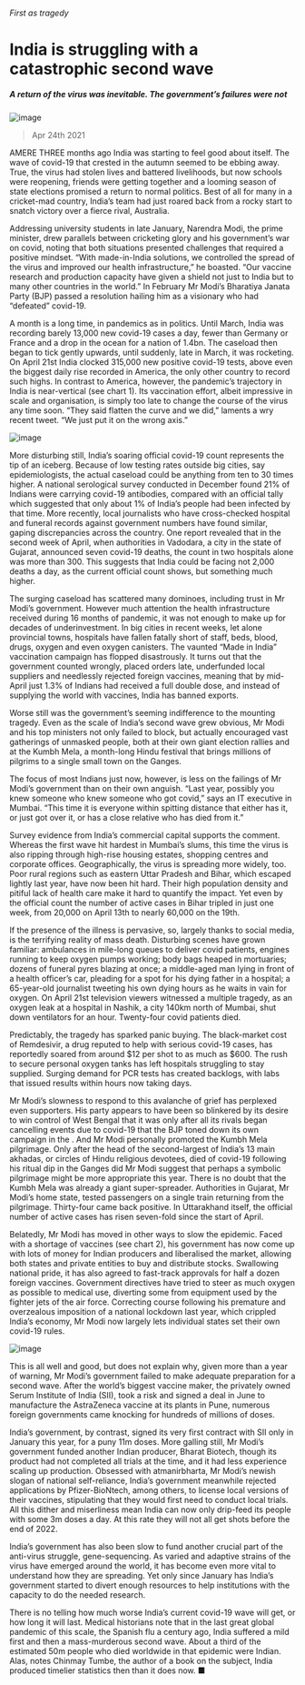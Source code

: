 ###### First as tragedy
# India is struggling with a catastrophic second wave 
##### A return of the virus was inevitable. The government’s failures were not 
![image](images/20210424_ASP006_0.jpg) 
> Apr 24th 2021 
AMERE THREE months ago India was starting to feel good about itself. The wave of covid-19 that crested in the autumn seemed to be ebbing away. True, the virus had stolen lives and battered livelihoods, but now schools were reopening, friends were getting together and a looming season of state elections promised a return to normal politics. Best of all for many in a cricket-mad country, India’s team had just roared back from a rocky start to snatch victory over a fierce rival, Australia.
Addressing university students in late January, Narendra Modi, the prime minister, drew parallels between cricketing glory and his government’s war on covid, noting that both situations presented challenges that required a positive mindset. “With made-in-India solutions, we controlled the spread of the virus and improved our health infrastructure,” he boasted. “Our vaccine research and production capacity have given a shield not just to India but to many other countries in the world.” In February Mr Modi’s Bharatiya Janata Party (BJP) passed a resolution hailing him as a visionary who had “defeated” covid-19.

A month is a long time, in pandemics as in politics. Until March, India was recording barely 13,000 new covid-19 cases a day, fewer than Germany or France and a drop in the ocean for a nation of 1.4bn. The caseload then began to tick gently upwards, until suddenly, late in March, it was rocketing. On April 21st India clocked 315,000 new positive covid-19 tests, above even the biggest daily rise recorded in America, the only other country to record such highs. In contrast to America, however, the pandemic’s trajectory in India is near-vertical (see chart 1). Its vaccination effort, albeit impressive in scale and organisation, is simply too late to change the course of the virus any time soon. “They said flatten the curve and we did,” laments a wry recent tweet. “We just put it on the wrong axis.”
![image](images/20210424_ASC606.png) 

More disturbing still, India’s soaring official covid-19 count represents the tip of an iceberg. Because of low testing rates outside big cities, say epidemiologists, the actual caseload could be anything from ten to 30 times higher. A national serological survey conducted in December found 21% of Indians were carrying covid-19 antibodies, compared with an official tally which suggested that only about 1% of India’s people had been infected by that time. More recently, local journalists who have cross-checked hospital and funeral records against government numbers have found similar, gaping discrepancies across the country. One report revealed that in the second week of April, when authorities in Vadodara, a city in the state of Gujarat, announced seven covid-19 deaths, the count in two hospitals alone was more than 300. This suggests that India could be facing not 2,000 deaths a day, as the current official count shows, but something much higher.
The surging caseload has scattered many dominoes, including trust in Mr Modi’s government. However much attention the health infrastructure received during 16 months of pandemic, it was not enough to make up for decades of underinvestment. In big cities in recent weeks, let alone provincial towns, hospitals have fallen fatally short of staff, beds, blood, drugs, oxygen and even oxygen canisters. The vaunted “Made in India” vaccination campaign has flopped disastrously. It turns out that the government counted wrongly, placed orders late, underfunded local suppliers and needlessly rejected foreign vaccines, meaning that by mid-April just 1.3% of Indians had received a full double dose, and instead of supplying the world with vaccines, India has banned exports.
Worse still was the government’s seeming indifference to the mounting tragedy. Even as the scale of India’s second wave grew obvious, Mr Modi and his top ministers not only failed to block, but actually encouraged vast gatherings of unmasked people, both at their own giant election rallies and at the Kumbh Mela, a month-long Hindu festival that brings millions of pilgrims to a single small town on the Ganges.
The focus of most Indians just now, however, is less on the failings of Mr Modi’s government than on their own anguish. “Last year, possibly you knew someone who knew someone who got covid,” says an IT executive in Mumbai. “This time it is everyone within spitting distance that either has it, or just got over it, or has a close relative who has died from it.”
Survey evidence from India’s commercial capital supports the comment. Whereas the first wave hit hardest in Mumbai’s slums, this time the virus is also ripping through high-rise housing estates, shopping centres and corporate offices. Geographically, the virus is spreading more widely, too. Poor rural regions such as eastern Uttar Pradesh and Bihar, which escaped lightly last year, have now been hit hard. Their high population density and pitiful lack of health care make it hard to quantify the impact. Yet even by the official count the number of active cases in Bihar tripled in just one week, from 20,000 on April 13th to nearly 60,000 on the 19th.
If the presence of the illness is pervasive, so, largely thanks to social media, is the terrifying reality of mass death. Disturbing scenes have grown familiar: ambulances in mile-long queues to deliver covid patients, engines running to keep oxygen pumps working; body bags heaped in mortuaries; dozens of funeral pyres blazing at once; a middle-aged man lying in front of a health officer’s car, pleading for a spot for his dying father in a hospital; a 65-year-old journalist tweeting his own dying hours as he waits in vain for oxygen. On April 21st television viewers witnessed a multiple tragedy, as an oxygen leak at a hospital in Nashik, a city 140km north of Mumbai, shut down ventilators for an hour. Twenty-four covid patients died.
Predictably, the tragedy has sparked panic buying. The black-market cost of Remdesivir, a drug reputed to help with serious covid-19 cases, has reportedly soared from around $12 per shot to as much as $600. The rush to secure personal oxygen tanks has left hospitals struggling to stay supplied. Surging demand for PCR tests has created backlogs, with labs that issued results within hours now taking days.
Mr Modi’s slowness to respond to this avalanche of grief has perplexed even supporters. His party appears to have been so blinkered by its desire to win control of West Bengal that it was only after all its rivals began cancelling events due to covid-19 that the BJP toned down its own campaign in the . And Mr Modi personally promoted the Kumbh Mela pilgrimage. Only after the head of the second-largest of India’s 13 main akhadas, or circles of Hindu religious devotees, died of covid-19 following his ritual dip in the Ganges did Mr Modi suggest that perhaps a symbolic pilgrimage might be more appropriate this year. There is no doubt that the Kumbh Mela was already a giant super-spreader. Authorities in Gujarat, Mr Modi’s home state, tested passengers on a single train returning from the pilgrimage. Thirty-four came back positive. In Uttarakhand itself, the official number of active cases has risen seven-fold since the start of April.
Belatedly, Mr Modi has moved in other ways to slow the epidemic. Faced with a shortage of vaccines (see chart 2), his government has now come up with lots of money for Indian producers and liberalised the market, allowing both states and private entities to buy and distribute stocks. Swallowing national pride, it has also agreed to fast-track approvals for half a dozen foreign vaccines. Government directives have tried to steer as much oxygen as possible to medical use, diverting some from equipment used by the fighter jets of the air force. Correcting course following his premature and overzealous imposition of a national lockdown last year, which crippled India’s economy, Mr Modi now largely lets individual states set their own covid-19 rules.
![image](images/20210424_ASC585.png) 

This is all well and good, but does not explain why, given more than a year of warning, Mr Modi’s government failed to make adequate preparation for a second wave. After the world’s biggest vaccine maker, the privately owned Serum Institute of India (SII), took a risk and signed a deal in June to manufacture the AstraZeneca vaccine at its plants in Pune, numerous foreign governments came knocking for hundreds of millions of doses.
India’s government, by contrast, signed its very first contract with SII only in January this year, for a puny 11m doses. More galling still, Mr Modi’s government funded another Indian producer, Bharat Biotech, though its product had not completed all trials at the time, and it had less experience scaling up production. Obsessed with atmanirbharta, Mr Modi’s newish slogan of national self-reliance, India’s government meanwhile rejected applications by Pfizer-BioNtech, among others, to license local versions of their vaccines, stipulating that they would first need to conduct local trials. All this dither and miserliness mean India can now only drip-feed its people with some 3m doses a day. At this rate they will not all get shots before the end of 2022.
India’s government has also been slow to fund another crucial part of the anti-virus struggle, gene-sequencing. As varied and adaptive strains of the virus have emerged around the world, it has become even more vital to understand how they are spreading. Yet only since January has India’s government started to divert enough resources to help institutions with the capacity to do the needed research.
There is no telling how much worse India’s current covid-19 wave will get, or how long it will last. Medical historians note that in the last great global pandemic of this scale, the Spanish flu a century ago, India suffered a mild first and then a mass-murderous second wave. About a third of the estimated 50m people who died worldwide in that epidemic were Indian. Alas, notes Chinmay Tumbe, the author of a book on the subject, India produced timelier statistics then than it does now. ■
